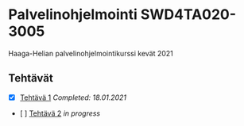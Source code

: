 # Palvelinohjelmointi SWD4TA020-3005

Haaga-Helian palvelinohjelmointikurssi kevät 2021

## Tehtävät

- [x] [Tehtävä 1](/tehtava1) *Completed: 18.01.2021*
- [ ] [Tehtävä 2](/tehtava2) *in progress*

